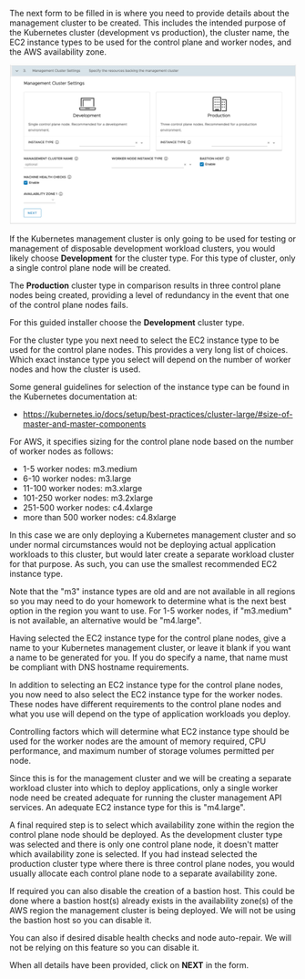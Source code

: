 The next form to be filled in is where you need to provide details about the management cluster to be created. This includes the intended purpose of the Kubernetes cluster (development vs production), the cluster name, the EC2 instance types to be used for the control plane and worker nodes, and the AWS availability zone.

![](images/management-cluster-form.png)

If the Kubernetes management cluster is only going to be used for testing or management of disposable development workload clusters, you would likely choose **Development** for the cluster type. For this type of cluster, only a single control plane node will be created.

The **Production** cluster type in comparison results in three control plane nodes being created, providing a level of redundancy in the event that one of the control plane nodes fails.

For this guided installer choose the **Development** cluster type.

For the cluster type you next need to select the EC2 instance type to be used for the control plane nodes. This provides a very long list of choices. Which exact instance type you select will depend on the number of worker nodes and how the cluster is used.

Some general guidelines for selection of the instance type can be found in the Kubernetes documentation at:

* https://kubernetes.io/docs/setup/best-practices/cluster-large/#size-of-master-and-master-components

For AWS, it specifies sizing for the control plane node based on the number of worker nodes as follows:

* 1-5 worker nodes: m3.medium
* 6-10 worker nodes: m3.large
* 11-100 worker nodes: m3.xlarge
* 101-250 worker nodes: m3.2xlarge
* 251-500 worker nodes: c4.4xlarge
* more than 500 worker nodes: c4.8xlarge

In this case we are only deploying a Kubernetes management cluster and so under normal circumstances would not be deploying actual application workloads to this cluster, but would later create a separate workload cluster for that purpose. As such, you can use the smallest recommended EC2 instance type.

Note that the "m3" instance types are old and are not available in all regions so you may need to do your homework to determine what is the next best option in the region you want to use. For 1-5 worker nodes, if "m3.medium" is not available, an alternative would be "m4.large".

Having selected the EC2 instance type for the control plane nodes, give a name to your Kubernetes management cluster, or leave it blank if you want a name to be generated for you. If you do specify a name, that name must be compliant with DNS hostname requirements.

In addition to selecting an EC2 instance type for the control plane nodes, you now need to also select the EC2 instance type for the worker nodes. These nodes have different requirements to the control plane nodes and what you use will depend on the type of application workloads you deploy.

Controlling factors which will determine what EC2 instance type should be used for the worker nodes are the amount of memory required, CPU performance, and maximum number of storage volumes permitted per node.

Since this is for the management cluster and we will be creating a separate workload cluster into which to deploy applications, only a single worker node need be created adequate for running the cluster management API services. An adequate EC2 instance type for this is "m4.large".

A final required step is to select which availability zone within the region the control plane node should be deployed. As the development cluster type was selected and there is only one control plane node, it doesn't matter which availability zone is selected. If you had instead selected the production cluster type where there is three control plane nodes, you would usually allocate each control plane node to a separate availability zone.

If required you can also disable the creation of a bastion host. This could be done where a bastion host(s) already exists in the availability zone(s) of the AWS region the management cluster is being deployed. We will not be using the bastion host so you can disable it.

You can also if desired disable health checks and node auto-repair. We will not be relying on this feature so you can disable it.

When all details have been provided, click on **NEXT** in the form.
